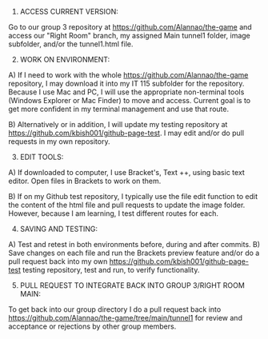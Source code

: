 1) ACCESS CURRENT VERSION:

Go to our group 3 repository at https://github.com/Alannao/the-game and access our "Right Room" branch, my assigned Main tunnel1 folder, image subfolder, and/or the tunnel1.html file. 

2) WORK ON ENVIRONMENT: 

A) If I need to work with the whole https://github.com/Alannao/the-game repository, I may download it into my IT 115 subfolder for the repository.  
Because I use Mac and PC, I will use the appropriate non-terminal tools (Windows Explorer or Mac Finder) to move and access.  Current goal is to get more confident in my terminal management and use that route.  

B) Alternatively or in addition, I will update my testing repository at https://github.com/kbish001/github-page-test.  I may edit and/or do pull requests in my own repository.  

3) EDIT TOOLS: 

A) If downloaded to computer, I use Bracket's, Text ++, using basic text editor.  Open files in Brackets to work on them.  

B) If on my Github test repository, I typically use the file edit function to edit the content of the html file and pull requests to update the image folder. However, because I am learning, I test different routes for each. 

4) SAVING AND TESTING: 

A)  Test and retest in both environments before, during and after commits. 
B)  Save changes on each file and run the Brackets preview feature and/or do a pull request back into my own https://github.com/kbish001/github-page-test testing repository, test and run, to verify functionality.


5) PULL REQUEST TO INTEGRATE BACK INTO GROUP 3/RIGHT ROOM MAIN:

To get back into our group directory I do a pull request back into https://github.com/Alannao/the-game/tree/main/tunnel1 for review and acceptance or rejections by other group members. 

